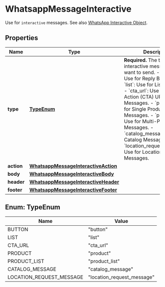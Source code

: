 

# WhatsappMessageInteractive

Use for `interactive` messages. See also [WhatsApp Interactive Object](https://developers.facebook.com/docs/whatsapp/cloud-api/reference/messages#interactive-object).

## Properties

| Name | Type | Description | Notes |
|------------ | ------------- | ------------- | -------------|
|**type** | [**TypeEnum**](#TypeEnum) | **Required.** The type of interactive message you want to send. - &#x60;button&#x60;: Use for Reply Buttons. - &#x60;list&#x60;: Use for List Messages. - &#x60;cta_url&#x60;: Use for Call-To-Action (CTA) URL Button Messages. - &#x60;product&#x60;: Use for Single Product Messages. - &#x60;product_list&#x60;: Use for Multi-Product Messages. - &#x60;catalog_message&#x60;: Use for Catalog Messages. - &#x60;location_request_message&#x60;: Use for Location Request Messages. |  [optional] |
|**action** | [**WhatsappMessageInteractiveAction**](WhatsappMessageInteractiveAction.md) |  |  [optional] |
|**body** | [**WhatsappMessageInteractiveBody**](WhatsappMessageInteractiveBody.md) |  |  [optional] |
|**header** | [**WhatsappMessageInteractiveHeader**](WhatsappMessageInteractiveHeader.md) |  |  [optional] |
|**footer** | [**WhatsappMessageInteractiveFooter**](WhatsappMessageInteractiveFooter.md) |  |  [optional] |



## Enum: TypeEnum

| Name | Value |
|---- | -----|
| BUTTON | &quot;button&quot; |
| LIST | &quot;list&quot; |
| CTA_URL | &quot;cta_url&quot; |
| PRODUCT | &quot;product&quot; |
| PRODUCT_LIST | &quot;product_list&quot; |
| CATALOG_MESSAGE | &quot;catalog_message&quot; |
| LOCATION_REQUEST_MESSAGE | &quot;location_request_message&quot; |



